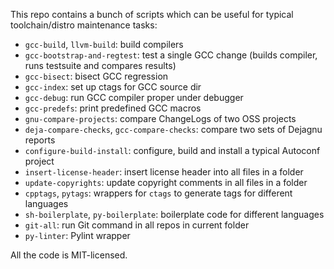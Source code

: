 This repo contains a bunch of scripts which can be useful for typical toolchain/distro maintenance tasks:
* `gcc-build`, `llvm-build`: build compilers
* `gcc-bootstrap-and-regtest`: test a single GCC change (builds compiler, runs testsuite and compares results)
* `gcc-bisect`: bisect GCC regression
* `gcc-index`: set up ctags for GCC source dir
* `gcc-debug`: run GCC compiler proper under debugger
* `gcc-predefs`: print predefined GCC macros
* `gnu-compare-projects`: compare ChangeLogs of two OSS projects
* `deja-compare-checks`, `gcc-compare-checks`: compare two sets of Dejagnu reports
* `configure-build-install`: configure, build and install a typical Autoconf project
* `insert-license-header`: insert license header into all files in a folder
* `update-copyrights`: update copyright comments in all files in a folder
* `cpptags`, `pytags`: wrappers for `ctags` to generate tags for different languages
* `sh-boilerplate`, `py-boilerplate`: boilerplate code for different languages
* `git-all`: run Git command in all repos in current folder
* `py-linter`: Pylint wrapper

All the code is MIT-licensed.
